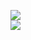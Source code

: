 [![](https://img.shields.io/badge/Made%20With-Github%20Spray-lightgrey.svg?style=for-the-badge&logo=github)](https://github.com/Annihil/github-spray#6804)  
[![](https://i.imgur.com/2DrTn0Z.gif)](https://github.com/Annihil/github-spray)